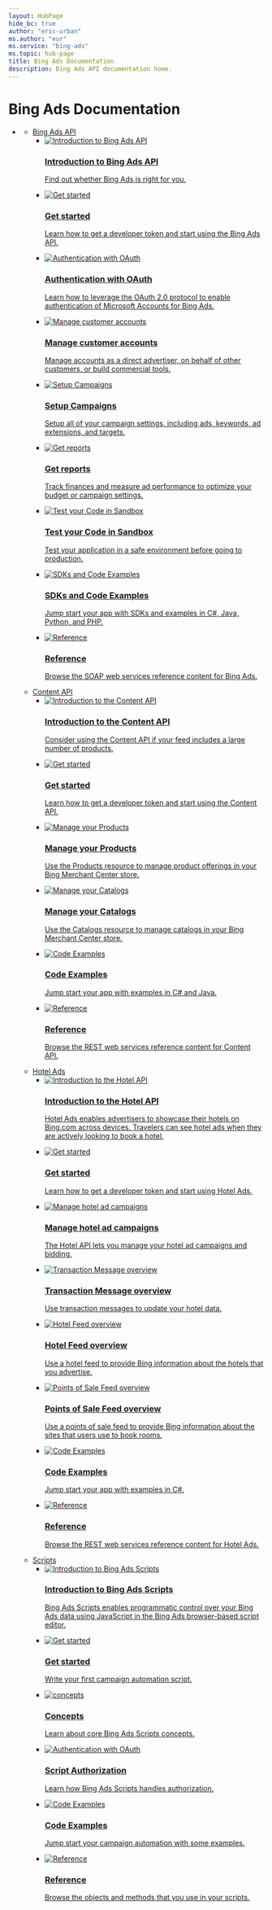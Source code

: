 ```yaml
---
layout: HubPage
hide_bc: true
author: "eric-urban"
ms.author: "eur"
ms.service: "bing-ads"
ms.topic: hub-page
title: Bing Ads Documentation
description: Bing Ads API documentation home.
---
```


<div id="main" class="v2">
<div class="container">
    <h1>Bing Ads Documentation</h1>
    <ul class="pivots">
        <li>
            <a href="#main"></a>
            <ul id="main">
                <li>
                    <a href="#bingapi">Bing Ads API</a>
                    <ul id="bingapi" class="cardsC">
                        <li>
                            <a href="/bingads/guides/">
                            <div class="cardSize">
                                <div class="cardPadding">
                                    <div class="card">
                                        <div class="cardImageOuter">
                                            <div class="cardImage">
                                                <img src="https://docs.microsoft.com/media/hubs/bingads/bing-ads-ads-api-introduction.svg" alt="Introduction to Bing Ads API" />
                                            </div>
                                        </div>
                                        <div class="cardText">
                                            <h3>Introduction to Bing Ads API</h3>
                                            <p>Find out whether Bing Ads is right for you.</p>
                                        </div>
                                    </div>
                                </div>
                            </div>
                            </a>
                        </li>
                        <li>
                            <a href="/bingads/guides/get-started">
                            <div class="cardSize">
                                <div class="cardPadding">
                                    <div class="card">
                                        <div class="cardImageOuter">
                                            <div class="cardImage">
                                                <img src="https://docs.microsoft.com/media/hubs/bingads/bing-ads-content-get-started.svg" alt="Get started" />
                                            </div>
                                        </div>
                                        <div class="cardText">
                                            <h3>Get started</h3>
                                            <p>Learn how to get a developer token and start using the Bing Ads API.</p>
                                        </div>
                                    </div>
                                </div>
                            </div>
                            </a>
                        </li>
                        <li>
                            <a href="/bingads/guides/authentication-oauth">
                            <div class="cardSize">
                                <div class="cardPadding">
                                    <div class="card">
                                        <div class="cardImageOuter">
                                            <div class="cardImage">
                                                <img src="https://docs.microsoft.com/media/hubs/bingads/bing-ads-ads-api-authentication.svg" alt="Authentication with OAuth" />
                                            </div>
                                        </div>
                                        <div class="cardText">
                                            <h3>Authentication with OAuth</h3>
                                            <p>Learn how to leverage the OAuth 2.0 protocol to enable authentication of Microsoft Accounts for Bing Ads.</p>
                                        </div>
                                    </div>
                                </div>
                            </div>
                            </a>
                        </li>
                        <li>
                            <a href="/bingads/guides/customer-accounts">
                            <div class="cardSize">
                                <div class="cardPadding">
                                    <div class="card">
                                        <div class="cardImageOuter">
                                            <div class="cardImage">
                                                <img src="https://docs.microsoft.com/media/hubs/bingads/bing-ads-ads-api-manage-customer-accounts.svg" alt="Manage customer accounts" />
                                            </div>
                                        </div>
                                        <div class="cardText">
                                            <h3>Manage customer accounts</h3>
                                            <p>Manage accounts as a direct advertiser, on behalf of other customers, or build commercial tools.</p>
                                        </div>
                                    </div>
                                </div>
                            </div>
                            </a>
                        </li>
                        <li>
                            <a href="/bingads/guides/campaigns">
                            <div class="cardSize">
                                <div class="cardPadding">
                                    <div class="card">
                                        <div class="cardImageOuter">
                                            <div class="cardImage">
                                                <img src="https://docs.microsoft.com/media/hubs/bingads/bing-ads-ads-api-setup-campaigns.svg" alt="Setup Campaigns" />
                                            </div>
                                        </div>
                                        <div class="cardText">
                                            <h3>Setup Campaigns</h3>
                                            <p>Setup all of your campaign settings, including ads, keywords, ad extensions, and targets.</p>
                                        </div>
                                    </div>
                                </div>
                            </div>
                            </a>
                        </li>
                        <li>
                            <a href="/bingads/guides/reports">
                            <div class="cardSize">
                                <div class="cardPadding">
                                    <div class="card">
                                        <div class="cardImageOuter">
                                            <div class="cardImage">
                                                <img src="https://docs.microsoft.com/media/hubs/bingads/bing-ads-ads-api-reports.svg" alt="Get reports" />
                                            </div>
                                        </div>
                                        <div class="cardText">
                                            <h3>Get reports</h3>
                                            <p> Track finances and measure ad performance to optimize your budget or campaign settings.</p>
                                        </div>
                                    </div>
                                </div>
                            </div>
                            </a>
                        </li>
                        <li>
                            <a href="/bingads/guides/sandbox">
                            <div class="cardSize">
                                <div class="cardPadding">
                                    <div class="card">
                                        <div class="cardImageOuter">
                                            <div class="cardImage">
                                                <img src="https://docs.microsoft.com/media/hubs/bingads/bing-ads-ads-api-sandbox.svg" alt="Test your Code in Sandbox" />
                                            </div>
                                        </div>
                                        <div class="cardText">
                                            <h3>Test your Code in Sandbox</h3>
                                            <p>Test your application in a safe environment before going to production.</p>
                                        </div>
                                    </div>
                                </div>
                            </div>
                            </a>
                        </li>
                        <li>
                            <a href="/bingads/guides/client-libraries">
                            <div class="cardSize">
                                <div class="cardPadding">
                                    <div class="card">
                                        <div class="cardImageOuter">
                                            <div class="cardImage">
                                                <img src="https://docs.microsoft.com/media/hubs/bingads/bing-ads-content-code-examples.svg" alt="SDKs and Code Examples" />
                                            </div>
                                        </div>
                                        <div class="cardText">
                                            <h3>SDKs and Code Examples</h3>
                                            <p>Jump start your app with SDKs and examples in C#, Java, Python, and PHP.</p>
                                        </div>
                                    </div>
                                </div>
                            </div>
                            </a>
                        </li>
                        <li>
                            <a href="/bingads/guides/reference">
                            <div class="cardSize">
                                <div class="cardPadding">
                                    <div class="card">
                                        <div class="cardImageOuter">
                                            <div class="cardImage">
                                                <img src="https://docs.microsoft.com/media/hubs/bingads/bing-ads-content-reference.svg" alt="Reference" />
                                            </div>
                                        </div>
                                        <div class="cardText">
                                            <h3>Reference</h3>
                                            <p>Browse the SOAP web services reference content for Bing Ads.</p>
                                        </div>
                                    </div>
                                </div>
                            </div>
                            </a>
                        </li>
                    </ul>
                </li>
                <li>
                    <a href="#contentapi">Content API</a>
                    <ul id="contentapi" class="cardsC">
                        <li>
                            <a href="/bingads/shopping-content/">
                            <div class="cardSize">
                                <div class="cardPadding">
                                    <div class="card">
                                        <div class="cardImageOuter">
                                            <div class="cardImage">
                                                <img src="https://docs.microsoft.com/media/hubs/bingads/bing-ads-content-introduction.svg" alt="Introduction to the Content API" />
                                            </div>
                                        </div>
                                        <div class="cardText">
                                            <h3>Introduction to the Content API</h3>
                                            <p>Consider using the Content API if your feed includes a large number of products.</p>
                                        </div>
                                    </div>
                                </div>
                            </div>
                            </a>
                        </li>
                        <li>
                            <a href="/bingads/shopping-content/get-started">
                            <div class="cardSize">
                                <div class="cardPadding">
                                    <div class="card">
                                        <div class="cardImageOuter">
                                            <div class="cardImage">
                                                <img src="https://docs.microsoft.com/media/hubs/bingads/bing-ads-content-get-started.svg" alt="Get started" />
                                            </div>
                                        </div>
                                        <div class="cardText">
                                            <h3>Get started</h3>
                                            <p>Learn how to get a developer token and start using the Content API.</p>
                                        </div>
                                    </div>
                                </div>
                            </div>
                            </a>
                        </li>
                        <li>
                            <a href="/bingads/shopping-content/manage-products">
                            <div class="cardSize">
                                <div class="cardPadding">
                                    <div class="card">
                                        <div class="cardImageOuter">
                                            <div class="cardImage">
                                                <img src="https://docs.microsoft.com/media/hubs/bingads/bing-ads-content-manage-products.svg" alt="Manage your Products" />
                                            </div>
                                        </div>
                                        <div class="cardText">
                                            <h3>Manage your Products</h3>
                                            <p>Use the Products resource to manage product offerings in your Bing Merchant Center store.</p>
                                        </div>
                                    </div>
                                </div>
                            </div>
                            </a>
                        </li> 
                        <li>
                            <a href="/bingads/shopping-content/manage-catalogs">
                            <div class="cardSize">
                                <div class="cardPadding">
                                    <div class="card">
                                        <div class="cardImageOuter">
                                            <div class="cardImage">
                                                <img src="https://docs.microsoft.com/media/hubs/bingads/bing-ads-content-manage-catalogs.svg" alt="Manage your Catalogs" />
                                            </div>
                                        </div>
                                        <div class="cardText">
                                            <h3>Manage your Catalogs</h3>
                                            <p>Use the Catalogs resource to manage catalogs in your Bing Merchant Center store.</p>
                                        </div>
                                    </div>
                                </div>
                            </div>
                            </a>
                        </li>                
                        <li>
                            <a href="/bingads/shopping-content/code-examples">
                            <div class="cardSize">
                                <div class="cardPadding">
                                    <div class="card">
                                        <div class="cardImageOuter">
                                            <div class="cardImage">
                                                <img src="https://docs.microsoft.com/media/hubs/bingads/bing-ads-content-code-examples.svg" alt="Code Examples" />
                                            </div>
                                        </div>
                                        <div class="cardText">
                                            <h3>Code Examples</h3>
                                            <p>Jump start your app with examples in C# and Java.</p>
                                        </div>
                                    </div>
                                </div>
                            </div>
                            </a>
                        </li>
                        <li>
                            <a href="/bingads/shopping-content/reference">
                            <div class="cardSize">
                                <div class="cardPadding">
                                    <div class="card">
                                        <div class="cardImageOuter">
                                            <div class="cardImage">
                                                <img src="https://docs.microsoft.com/media/hubs/bingads/bing-ads-content-reference.svg" alt="Reference" />
                                            </div>
                                        </div>
                                        <div class="cardText">
                                            <h3>Reference</h3>
                                            <p>Browse the REST web services reference content for Content API.</p>
                                        </div>
                                    </div>
                                </div>
                            </div>
                            </a>
                        </li>
                    </ul>
                </li>
                <li>
                    <a href="#hotelads">Hotel Ads</a>
                    <ul id="hotelads" class="cardsC">
                        <li>
                            <a href="/bingads/hotel-ads/">
                            <div class="cardSize">
                                <div class="cardPadding">
                                    <div class="card">
                                        <div class="cardImageOuter">
                                            <div class="cardImage">
                                                <img src="https://docs.microsoft.com/media/hubs/bingads/bing-ads-hotel-introduction.svg" alt="Introduction to the Hotel API" />
                                            </div>
                                        </div>
                                        <div class="cardText">
                                            <h3>Introduction to the Hotel API</h3>
                                            <p>Hotel Ads enables advertisers to showcase their hotels on Bing.com across devices. Travelers can see hotel ads when they are actively looking to book a hotel.</p>
                                        </div>
                                    </div>
                                </div>
                            </div>
                            </a>
                        </li>
                        <li>
                            <a href="/bingads/hotel-service/get-started">
                            <div class="cardSize">
                                <div class="cardPadding">
                                    <div class="card">
                                        <div class="cardImageOuter">
                                            <div class="cardImage">
                                                <img src="https://docs.microsoft.com/media/hubs/bingads/bing-ads-content-get-started.svg" alt="Get started" />
                                            </div>
                                        </div>
                                        <div class="cardText">
                                            <h3>Get started</h3>
                                            <p>Learn how to get a developer token and start using Hotel Ads.</p>
                                        </div>
                                    </div>
                                </div>
                            </div>
                            </a>
                        </li>
                        <li>
                            <a href="/bingads/hotel-service/manage-hotel-campaigns">
                            <div class="cardSize">
                                <div class="cardPadding">
                                    <div class="card">
                                        <div class="cardImageOuter">
                                            <div class="cardImage">
                                                <img src="https://docs.microsoft.com/media/hubs/bingads/bing-ads-hotel-manage-campaigns.svg" alt="Manage hotel ad campaigns" />
                                            </div>
                                        </div>
                                        <div class="cardText">
                                            <h3>Manage hotel ad campaigns</h3>
                                            <p>The Hotel API lets you manage your hotel ad campaigns and bidding.</p>
                                        </div>
                                    </div>
                                </div>
                            </div>
                            </a>
                        </li>
                        <li>
                            <a href="/bingads/transaction-message/transaction-message">
                            <div class="cardSize">
                                <div class="cardPadding">
                                    <div class="card">
                                        <div class="cardImageOuter">
                                            <div class="cardImage">
                                                <img src="https://docs.microsoft.com/media/hubs/bingads/bing-ads-hotel-transaction-message.svg" alt="Transaction Message overview" />
                                            </div>
                                        </div>
                                        <div class="cardText">
                                            <h3>Transaction Message overview</h3>
                                            <p>Use transaction messages to update your hotel data.</p>
                                        </div>
                                    </div>
                                </div>
                            </div>
                            </a>
                        </li>
                        <li>
                            <a href="/bingads/hotel-feed/hotel-feed">
                            <div class="cardSize">
                                <div class="cardPadding">
                                    <div class="card">
                                        <div class="cardImageOuter">
                                            <div class="cardImage">
                                                <img src="https://docs.microsoft.com/media/hubs/bingads/bing-ads-hotel-feed-overview.svg" alt="Hotel Feed overview" />
                                            </div>
                                        </div>
                                        <div class="cardText">
                                            <h3>Hotel Feed overview</h3>
                                            <p>Use a hotel feed to provide Bing information about the hotels that you advertise.</p>
                                        </div>
                                    </div>
                                </div>
                            </div>
                            </a>
                        </li>
                        <li>
                            <a href="/bingads/pos-feed/pos-feed">
                            <div class="cardSize">
                                <div class="cardPadding">
                                    <div class="card">
                                        <div class="cardImageOuter">
                                            <div class="cardImage">
                                                <img src="https://docs.microsoft.com/media/hubs/bingads/bing-ads-hotel-pos-feed.svg" alt="Points of Sale Feed overview" />
                                            </div>
                                        </div>
                                        <div class="cardText">
                                            <h3>Points of Sale Feed overview</h3>
                                            <p>Use a points of sale feed to provide Bing information about the sites that users use to book rooms.</p>
                                        </div>
                                    </div>
                                </div>
                            </div>
                            </a>
                        </li>
                        <li>
                            <a href="/bingads/hotel-service/code-examples">
                            <div class="cardSize">
                                <div class="cardPadding">
                                    <div class="card">
                                        <div class="cardImageOuter">
                                            <div class="cardImage">
                                                <img src="https://docs.microsoft.com/media/hubs/bingads/bing-ads-content-code-examples.svg" alt="Code Examples" />
                                            </div>
                                        </div>
                                        <div class="cardText">
                                            <h3>Code Examples</h3>
                                            <p>Jump start your app with examples in C#.</p>
                                        </div>
                                    </div>
                                </div>
                            </div>
                            </a>
                        </li>
                        <li>
                            <a href="/bingads/hotel-service/reference/bingadsapp">
                            <div class="cardSize">
                                <div class="cardPadding">
                                    <div class="card">
                                        <div class="cardImageOuter">
                                            <div class="cardImage">
                                                <img src="https://docs.microsoft.com/media/hubs/bingads/bing-ads-content-reference.svg" alt="Reference" />
                                            </div>
                                        </div>
                                        <div class="cardText">
                                            <h3>Reference</h3>
                                            <p>Browse the REST web services reference content for Hotel Ads.</p>
                                        </div>
                                    </div>
                                </div>
                            </div>
                            </a>
                        </li>
                    </ul>
                </li>
                <li>
                    <a href="#bingadsscripts">Scripts</a>
                    <ul id="bingadsscripts" class="cardsC">
                        <li>
                            <a href="/bingads/scripts/">
                            <div class="cardSize">
                                <div class="cardPadding">
                                    <div class="card">
                                        <div class="cardImageOuter">
                                            <div class="cardImage">
                                                <img src="https://docs.microsoft.com/media/hubs/bingads/bing-ads-scripts-introduction.svg" alt="Introduction to Bing Ads Scripts" />
                                            </div>
                                        </div>
                                        <div class="cardText">
                                            <h3>Introduction to Bing Ads Scripts</h3>
                                            <p>Bing Ads Scripts enables programmatic control over your Bing Ads data using JavaScript in the Bing Ads browser-based script editor.</p>
                                        </div>
                                    </div>
                                </div>
                            </div>
                            </a>
                        </li>
                        <li>
                            <a href="/bingads/scripts/get-started">
                            <div class="cardSize">
                                <div class="cardPadding">
                                    <div class="card">
                                        <div class="cardImageOuter">
                                            <div class="cardImage">
                                                <img src="https://docs.microsoft.com/media/hubs/bingads/bing-ads-scripts-get-started.svg" alt="Get started" />
                                            </div>
                                        </div>
                                        <div class="cardText">
                                            <h3>Get started</h3>
                                            <p>Write your first campaign automation script.</p>
                                        </div>
                                    </div>
                                </div>
                            </div>
                            </a>
                        </li>
                        <li>
                            <a href="/bingads/scripts/concepts/">
                            <div class="cardSize">
                                <div class="cardPadding">
                                    <div class="card">
                                        <div class="cardImageOuter">
                                            <div class="cardImage">
                                                <img src="https://docs.microsoft.com/media/hubs/bingads/bing-ads-scripts-concepts.svg" alt="concepts" />
                                            </div>
                                        </div>
                                        <div class="cardText">
                                            <h3>Concepts</h3>
                                            <p>Learn about core Bing Ads Scripts concepts.</p>
                                        </div>
                                    </div>
                                </div>
                            </div>
                            </a>
                        </li>
                        <li>
                            <a href="/bingads/scripts/authorization">
                            <div class="cardSize">
                                <div class="cardPadding">
                                    <div class="card">
                                        <div class="cardImageOuter">
                                            <div class="cardImage">
                                                <img src="https://docs.microsoft.com/media/hubs/bingads/bing-ads-scripts-authorization.svg" alt="Authentication with OAuth" />
                                            </div>
                                        </div>
                                        <div class="cardText">
                                            <h3>Script Authorization</h3>
                                            <p>Learn how Bing Ads Scripts handles authorization.</p>
                                        </div>
                                    </div>
                                </div>
                            </div>
                            </a>
                        </li>
                        <li>
                            <a href="/bingads/scripts/examples">
                            <div class="cardSize">
                                <div class="cardPadding">
                                    <div class="card">
                                        <div class="cardImageOuter">
                                            <div class="cardImage">
                                                <img src="https://docs.microsoft.com/media/hubs/bingads/bing-ads-content-code-examples.svg" alt="Code Examples" />
                                            </div>
                                        </div>
                                        <div class="cardText">
                                            <h3>Code Examples</h3>
                                            <p>Jump start your campaign automation with some examples.</p>
                                        </div>
                                    </div>
                                </div>
                            </div>
                            </a>
                        </li>
                        <li>
                            <a href="/bingads/scripts/reference/BingAdsApp">
                            <div class="cardSize">
                                <div class="cardPadding">
                                    <div class="card">
                                        <div class="cardImageOuter">
                                            <div class="cardImage">
                                                <img src="https://docs.microsoft.com/media/hubs/bingads/bing-ads-scripts-reference.svg" alt="Reference" />
                                            </div>
                                        </div>
                                        <div class="cardText">
                                            <h3>Reference</h3>
                                            <p>Browse the objects and methods that you use in your scripts.</p>
                                        </div>
                                    </div>
                                </div>
                            </div>
                            </a>
                        </li>
                    </ul>
                </li>                
            </ul>
        </li>
    </ul>
</div>
